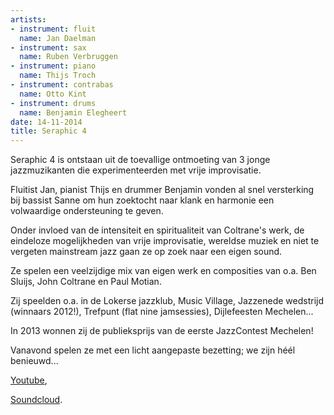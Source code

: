 ```yaml
---
artists:
- instrument: fluit
  name: Jan Daelman
- instrument: sax
  name: Ruben Verbruggen
- instrument: piano
  name: Thijs Troch
- instrument: contrabas
  name: Otto Kint
- instrument: drums
  name: Benjamin Elegheert
date: 14-11-2014
title: Seraphic 4
---
```

Seraphic 4 is ontstaan uit de toevallige ontmoeting van 3 jonge jazzmuzikanten die experimenteerden 
met vrije improvisatie. 

Fluitist Jan, pianist Thijs en drummer Benjamin vonden al snel versterking bij bassist Sanne om hun 
zoektocht naar klank en harmonie een volwaardige ondersteuning te geven. 

Onder invloed van de intensiteit en spiritualiteit van Coltrane's werk, de eindeloze mogelijkheden van 
vrije improvisatie, wereldse muziek en niet te vergeten mainstream jazz gaan ze op zoek 
naar een eigen sound. 

Ze spelen een veelzijdige mix van eigen werk en composities van o.a. Ben Sluijs, John Coltrane 
en Paul Motian. 

Zij speelden o.a. in de Lokerse jazzklub, Music Village, Jazzenede wedstrijd (winnaars 2012!), 
Trefpunt (flat nine jamsessies), Dijlefeesten Mechelen... 

In 2013 wonnen zij de publieksprijs van de eerste JazzContest Mechelen! 

Vanavond spelen ze met een licht aangepaste bezetting; we zijn héél benieuwd...

[Youtube](http://www.youtube.com/watch?v=0uUVlLavqr0), 

[Soundcloud](https://soundcloud.com/#seraphic4).